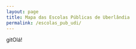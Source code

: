 ```yaml
---
layout: page
title: Mapa das Escolas Públicas de Uberlândia	
permalink: /escolas_pub_udi/
---
```


gitOlá!
